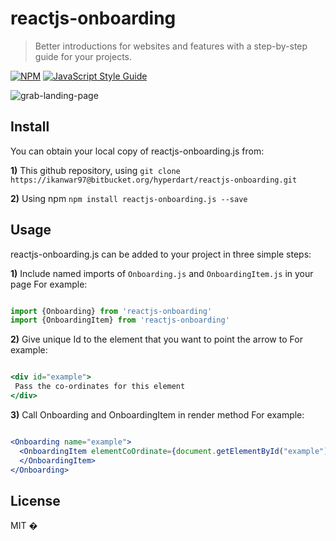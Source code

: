 # reactjs-onboarding

> Better introductions for websites and features with a step-by-step guide for your projects. 

[![NPM](https://img.shields.io/npm/v/reactjs-onboarding.svg)](https://www.npmjs.com/package/reactjs-onboarding) [![JavaScript Style Guide](https://img.shields.io/badge/code_style-standard-brightgreen.svg)](https://standardjs.com)


![grab-landing-page](https://media.giphy.com/media/gFEvqYNtGn17HQsnVR/giphy.gif)

## Install

You can obtain your local copy of reactjs-onboarding.js from:

**1)** This github repository, using ```git clone https://ikanwar97@bitbucket.org/hyperdart/reactjs-onboarding.git```

**2)** Using npm ```npm install reactjs-onboarding.js --save```


## Usage


reactjs-onboarding.js can be added to your project in three simple steps:



**1)** Include named imports of `Onboarding.js` and `OnboardingItem.js` in your page
For example:

```jsx

import {Onboarding} from 'reactjs-onboarding'
import {OnboardingItem} from 'reactjs-onboarding'
```


**2)** Give unique Id to the element that you want to point the arrow to
For example:

```jsx

<div id="example">
 Pass the co-ordinates for this element
</div>
```

**3)** Call Onboarding and OnboardingItem in render method
For example:

```jsx

<Onboarding name="example">
  <OnboardingItem elementCoOrdinate={document.getElementById("example").getBoundingClientRect()}  message='This is the onborading message'>
  </OnboardingItem>
</Onboarding>
```


## License

MIT � [](https://github.com/)
